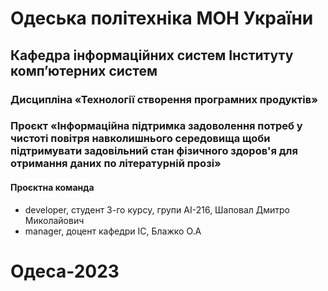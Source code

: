# Одеська політехніка МОН України
## Кафедра інформаційних систем Інституту комп’ютерних систем
### Дисципліна «Технології створення програмних продуктів»
### Проєкт «Інформаційна підтримка задоволення потреб у чистоті повітря навколишнього середовища щоби підтримувати задовільний стан фізичного здоров'я для отримання даних по літературній прозі»
#### Проєктна команда
+ developer, студент 3-го курсу, групи АІ-216, Шаповал Дмитро Миколайович
+ manager, доцент кафедри ІС, Блажко О.А
# Одеса-2023
